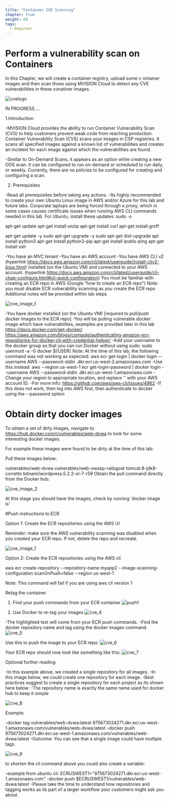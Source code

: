 ```yaml
---
title: "Container CVE Scanning"
chapter: true
weight: 60
tags:
  - beginner
---
```


# Perform a vulnerability scan on Containers

In this Chapter, we will create a container registry, upload some c ontainer images and then scan those using MVISION Cloud to detect any CVE vulnerabilities in these conatiner images.

![cvelogo](cvelogo.jpg?classes=border,shadow)


IN PROGRESS....

1.Introduction

  -MVISION Cloud provides the ability to run Container Vulnerability Scan (CVS) to help customers prevent weak code from reaching production. Container Vulnerability Scan (CVS) scans your images in CSP registries. It scans all specified images against a known list of vulnerabilities and creates an incident for each image against which the vulnerabilities are found.

-Similar to On-Demand Scans, it appears as an option while creating a new ODS scan. It can be configured to run on-demand or scheduled to run daily, or weekly. Currently, there are no policies to be configured for creating and configuring a scan.

2. Prerequisites

-Read all prerequisites before taking any actions.
-Its highly recommended to create your own Ubuntu Linux image in AWS and/or Azure for this lab and future labs.
Corporate laptops are being forced through a proxy, which in some cases causes certificate issues when running AWS CLI commands needed in this lab.
For Ubuntu, install these updates:
sudo -s 

apt-get update
apt-get install unzip
apt-get install curl
apt-get install groff

apt-get update -y sudo apt-get upgrade -y sudo apt-get dist-upgrade
apt install python3
apt-get install python3-pip
apt-get install iputils-ping
apt-get install ssh

-You have an MVC tenant
-You have an AWS account
-You have AWS CLI v2 (hyperlink https://docs.aws.amazon.com/cli/latest/userguide/install-cliv2-linux.html) installed (on the Ubuntu VM) and connected to your AWS account. (hyperlink https://docs.aws.amazon.com/cli/latest/userguide/cli-chap-configure.html#cli-quick-configuration)
You must be familiar with creating  an ECR repo in AWS (Google "how to create an ECR repo")
Note: you must disable ECR vulnerability scanning as you create the ECR repo
Additional notes will be provided within lab steps


![cve_image_1](cve_image_1.jpg?classes=border,shadow)

-You have docker installed (on the Ubuntu VM) [required to pull/push docker images to the ECR repo]
-You will be pulling vulnerable docker image which have vulnerabilities, examples are provided later in this lab
https://docs.docker.com/get-docker/
https://aws.amazon.com/blogs/compute/authenticating-amazon-ecr-repositories-for-docker-cli-with-credential-helper/
-Add your username to the docker group so that you can run Docker without using sudo: sudo usermod -a -G docker ${USER}
Note: At the time of this lab, the following command was not working as expected:  aws ecr get-login | docker login --username AWS --password-stdin <Account-ID>.dkr.ecr.us-west-2.amazonaws.com
-Use this instead:  aws --region us-west-1 ecr get-login-password | docker login --username AWS --password-stdin <Account-ID>.dkr.ecr.us-west-1.amazonaws.com
-Change your region to appropriate location, and replace '<Account-ID>' with your AWS account ID.
-For more info: https://github.com/aws/aws-cli/issues/4962
-If this does not work, then log into AWS first, then authenticate to docker using the --password option
# Obtain dirty docker images

To obtain a set of dirty images, navigate to https://hub.docker.com/r/vulnerables/web-dvwa to look for some interesting docker images.

For example these images were found to be dirty at the time of this lab:

Pull these images below:

vulnerables/web-dvwa
vulnerables/web-owasp-railsgoat
tomcat:8-jdk8-corretto
bitnami/wordpress:5.2.2-ol-7-r59
Obtain the pull command directly from the Docker hub:

![cve_image_2](cve_image_2.jpg?classes=border,shadow)

At this stage you should have the images, check by running 'docker image ls'

#Push instructions to ECR

Option 1: Create the ECR repositories using the AWS UI

Reminder: make sure the AWS vulnerability scanning was disabled when you created your ECR repo. If not, delete the repo and recreate.

![cve_image_1](cve_image_1.jpg?classes=border,shadow)

Option 2: Create the ECR repositories using the AWS cli

aws ecr create-repository --repository-name myapp2 --image-scanning-configuration scanOnPush=false --region us-west-1

Note: This command will fail if you are using aws cli version 1

Retag the container

1. Find your push commands from your ECR container
![push1](push1.jpg?classes=border,shadow)

2. Use Docker to re-tag your images
![cve_4](cve_4.jpg?classes=border,shadow)

-The highlighted text will come from your ECR push commands.
-Find the docker repository name and tag using the docker images command.
![cve_5](cve_5.jpg?classes=border,shadow)

Use this to push the image to your ECR  repo:
![cve_6](cve_6.jpg?classes=border,shadow)

Your ECR repo should now look like something like this:
![cve_7](cve_7.jpg?classes=border,shadow)


Optional further reading:

-In this example above, we created a single repository for all images. 
-In this image below, we could create one repository for each image. 
-Best practices suggest to create a single repository for each project as its shown here below:
-The repository name is exactly the same name used for docker hub to keep it simple

![cve_8](cve_8.jpg?classes=border,shadow)

Example:

-docker tag vulnerables/web-dvwa:latest 975673024271.dkr.ecr.us-west-1.amazonaws.com/vulnerables/web-dvwa:latest
-docker push 975673024271.dkr.ecr.us-west-1.amazonaws.com/vulnerables/web-dvwa:latest
-Outcome: You can see that a single image could have multiple tags.

![cve_9](cve_9.jpg?classes=border,shadow)

to shorten the cli command above you could also create a variable: 

-example from ubuntu cli: ECRUSWEST1="975673024271.dkr.ecr.us-west-1.amazonaws.com"
-docker push $ECRUSWEST1/vulnerables/web-dvwa:latest
-Please take the time to understand how repositories and tagging works as its part of a larger workflow your customers might ask you about.

